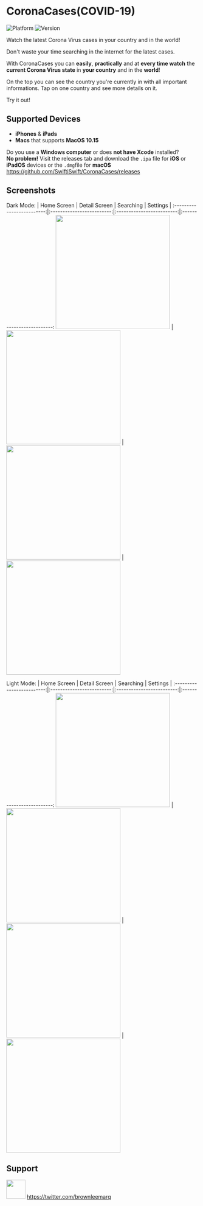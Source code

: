 # CoronaCases(COVID-19)
![Platform](https://img.shields.io/badge/platforms-iOS%20%7C%20iPadOS%20%7C%20macOS-orange)
![Version](https://img.shields.io/badge/version-1.1.1-blue)

Watch the latest Corona Virus cases in your country and in the world!

Don't waste your time searching in the internet for the latest cases.

With CoronaCases you can **easily**, **practically** and at **every time watch** the **current Corona Virus state** in **your country** and in the **world**!

On the top you can see the country you're currently in with all important informations. 
Tap on one country and see more details on it.

Try it out!

## Supported Devices

- **iPhones** & **iPads**
- **Macs** that supports **MacOS 10.15**

Do you use a **Windows computer** or does **not have Xcode** installed?<br />
**No problem!** Visit the releases tab and download the `.ipa` file for **iOS** or **iPadOS** devices or the `.dmg`file for **macOS**
https://github.com/SwiftiSwift/CoronaCases/releases

## Screenshots

Dark Mode:
| Home Screen             |  Detail Screen               |  Searching | Settings |
:-------------------------:|:-------------------------:|:-------------------------:|:-------------------------:
<img src="https://github.com/SwiftiSwift/CoronaCases/blob/master/Screenshot-Images/Dark-HomeScreen.PNG" width="300"> | <img src="https://github.com/SwiftiSwift/CoronaCases/blob/master/Screenshot-Images/Dark-DetailScreen.PNG" width="300"> | <img src="https://github.com/SwiftiSwift/CoronaCases/blob/master/Screenshot-Images/Dark-HomeScreen-Searching.PNG" width="300"> | <img src="https://github.com/SwiftiSwift/CoronaCases/blob/master/Screenshot-Images/Dark-Settings.PNG" width="300"> 

Light Mode:
| Home Screen             |  Detail Screen               |  Searching | Settings |
:-------------------------:|:-------------------------:|:-------------------------:|:-------------------------:
<img src="https://github.com/SwiftiSwift/CoronaCases/blob/master/Screenshot-Images/Light-HomeScreen.PNG" width="300"> | <img src="https://github.com/SwiftiSwift/CoronaCases/blob/master/Screenshot-Images/Light-DetailScreen.PNG" width="300"> | <img src="https://github.com/SwiftiSwift/CoronaCases/blob/master/Screenshot-Images/Light-HomeScreen-Searching.PNG" width="300"> |<img src="https://github.com/SwiftiSwift/CoronaCases/blob/master/Screenshot-Images/Light-Settings.PNG" width="300">

## Support
<img src="https://pluspng.com/img-png/twitter-png-file-twitter-icon-png-256.png" width="50"> https://twitter.com/brownleemarq

